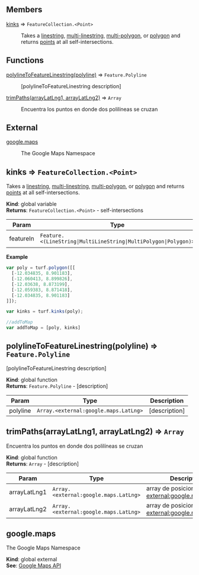 ## Members

<dl>
<dt><a href="#kinks">kinks</a> ⇒ <code>FeatureCollection.&lt;Point&gt;</code></dt>
<dd><p>Takes a <a href="LineString">linestring</a>, <a href="MultiLineString">multi-linestring</a>, <a href="MultiPolygon">multi-polygon</a>, or <a href="Polygon">polygon</a> and returns <a href="Point">points</a> at all self-intersections.</p>
</dd>
</dl>

## Functions

<dl>
<dt><a href="#polylineToFeatureLinestring">polylineToFeatureLinestring(polyline)</a> ⇒ <code>Feature.Polyline</code></dt>
<dd><p>[polylineToFeatureLinestring description]</p>
</dd>
<dt><a href="#trimPaths">trimPaths(arrayLatLng1, arrayLatLng2)</a> ⇒ <code>Array</code></dt>
<dd><p>Encuentra los puntos en donde dos polilíneas se cruzan</p>
</dd>
</dl>

## External

<dl>
<dt><a href="#external_google.maps">google.maps</a></dt>
<dd><p>The Google Maps Namespace</p>
</dd>
</dl>

<a name="kinks"></a>

## kinks ⇒ <code>FeatureCollection.&lt;Point&gt;</code>
Takes a [linestring](LineString), [multi-linestring](MultiLineString), [multi-polygon](MultiPolygon), or [polygon](Polygon) and returns [points](Point) at all self-intersections.

**Kind**: global variable  
**Returns**: <code>FeatureCollection.&lt;Point&gt;</code> - self-intersections  

| Param | Type | Description |
| --- | --- | --- |
| featureIn | <code>Feature.&lt;(LineString\|MultiLineString\|MultiPolygon\|Polygon)&gt;</code> | input feature |

**Example**  
```js
var poly = turf.polygon([[
  [-12.034835, 8.901183],
  [-12.060413, 8.899826],
  [-12.03638, 8.873199],
  [-12.059383, 8.871418],
  [-12.034835, 8.901183]
]]);

var kinks = turf.kinks(poly);

//addToMap
var addToMap = [poly, kinks]
```
<a name="polylineToFeatureLinestring"></a>

## polylineToFeatureLinestring(polyline) ⇒ <code>Feature.Polyline</code>
[polylineToFeatureLinestring description]

**Kind**: global function  
**Returns**: <code>Feature.Polyline</code> - [description]  

| Param | Type | Description |
| --- | --- | --- |
| polyline | <code>Array.&lt;external:google.maps.LatLng&gt;</code> | [description] |

<a name="trimPaths"></a>

## trimPaths(arrayLatLng1, arrayLatLng2) ⇒ <code>Array</code>
Encuentra los puntos en donde dos polilíneas se cruzan

**Kind**: global function  
**Returns**: <code>Array</code> - [description]  

| Param | Type | Description |
| --- | --- | --- |
| arrayLatLng1 | <code>Array.&lt;external:google.maps.LatLng&gt;</code> | array de posiciones [external:google.maps.LatLng](external:google.maps.LatLng) |
| arrayLatLng2 | <code>Array.&lt;external:google.maps.LatLng&gt;</code> | array de posiciones [external:google.maps.LatLng](external:google.maps.LatLng) |

<a name="external_google.maps"></a>

## google.maps
The Google Maps Namespace

**Kind**: global external  
**See**: [Google Maps API](https://github.com/amenadiel/google-maps-documentation/blob/master/docs/)  
